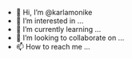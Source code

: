 - 👋 Hi, I’m @karlamonike
- 👀 I’m interested in ...
- 🌱 I’m currently learning ...
- 💞️ I’m looking to collaborate on ...
- 📫 How to reach me ...

<!---
karlamonike/karlamonike is a ✨ special ✨ repository because its `README.md` (this file) appears on your GitHub profile.
You can click the Preview link to take a look at your changes.
--->
